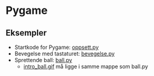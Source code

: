 # Pygame

## Eksempler

- Startkode for Pygame: [oppsett.py](oppsett.py)
- Bevegelse med tastaturet: [bevegelse.py](bevegelse.py)
- Sprettende ball: [ball.py](ball.py)
  - [intro_ball.gif](intro_ball.gif) må ligge i samme mappe som ball.py

